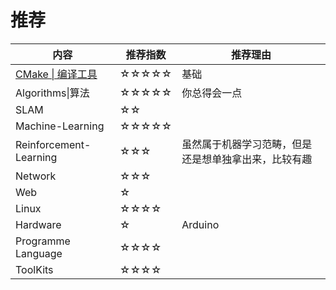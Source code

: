 # 推荐

| 内容                                   | 推荐指数   | 推荐理由     |
| -------------------------------------- | ---------- | ------------ |
| [CMake  \| 编译工具](./ToolKits/Cmake.md) | ☆☆☆☆☆ | 基础         |
| Algorithms\|算法                       | ☆☆☆☆☆ | 你总得会一点 |
| SLAM                                   | ☆☆       |              |
| Machine-Learning                       | ☆☆☆☆☆ |              |
| Reinforcement-Learning                 | ☆☆☆ |   虽然属于机器学习范畴，但是还是想单独拿出来，比较有趣        |
| Network                                | ☆☆☆     |              |
| Web                                    | ☆         |              |
| Linux                                  | ☆☆☆☆   |              |
| Hardware                               | ☆         | Arduino      |
| Programme Language                     | ☆☆☆☆   |              |
| ToolKits                               | ☆☆☆☆   |              |
